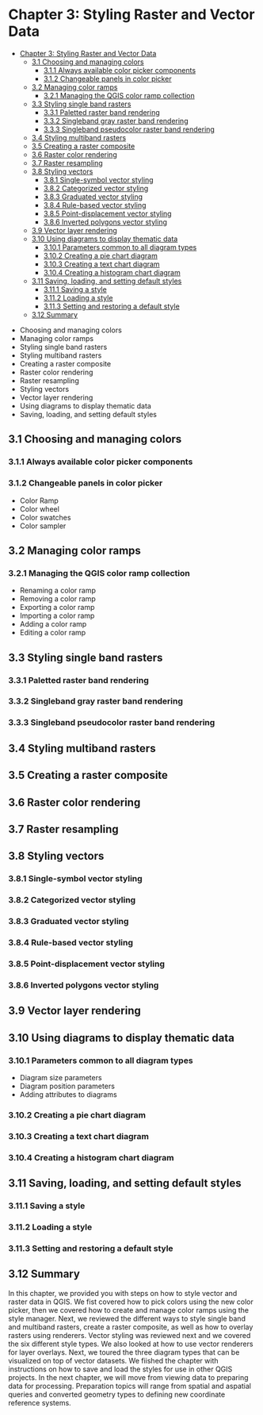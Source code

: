 
# Chapter 3: Styling Raster and Vector Data

<!-- toc orderedList:0 depthFrom:1 depthTo:6 -->

* [Chapter 3: Styling Raster and Vector Data](#chapter-3-styling-raster-and-vector-data)
  * [3.1 Choosing and managing colors](#31-choosing-and-managing-colors)
    * [3.1.1 Always available color picker components](#311-always-available-color-picker-components)
    * [3.1.2 Changeable panels in color picker](#312-changeable-panels-in-color-picker)
  * [3.2 Managing color ramps](#32-managing-color-ramps)
    * [3.2.1 Managing the QGIS color ramp collection](#321-managing-the-qgis-color-ramp-collection)
  * [3.3 Styling single band rasters](#33-styling-single-band-rasters)
    * [3.3.1 Paletted raster band rendering](#331-paletted-raster-band-rendering)
    * [3.3.2 Singleband gray raster band rendering](#332-singleband-gray-raster-band-rendering)
    * [3.3.3 Singleband pseudocolor raster band rendering](#333-singleband-pseudocolor-raster-band-rendering)
  * [3.4 Styling multiband rasters](#34-styling-multiband-rasters)
  * [3.5 Creating a raster composite](#35-creating-a-raster-composite)
  * [3.6 Raster color rendering](#36-raster-color-rendering)
  * [3.7 Raster resampling](#37-raster-resampling)
  * [3.8 Styling vectors](#38-styling-vectors)
    * [3.8.1 Single-symbol vector styling](#381-single-symbol-vector-styling)
    * [3.8.2 Categorized vector styling](#382-categorized-vector-styling)
    * [3.8.3 Graduated vector styling](#383-graduated-vector-styling)
    * [3.8.4 Rule-based vector styling](#384-rule-based-vector-styling)
    * [3.8.5 Point-displacement vector styling](#385-point-displacement-vector-styling)
    * [3.8.6 Inverted polygons vector styling](#386-inverted-polygons-vector-styling)
  * [3.9 Vector layer rendering](#39-vector-layer-rendering)
  * [3.10 Using diagrams to display thematic data](#310-using-diagrams-to-display-thematic-data)
    * [3.10.1 Parameters common to all diagram types](#3101-parameters-common-to-all-diagram-types)
    * [3.10.2 Creating a pie chart diagram](#3102-creating-a-pie-chart-diagram)
    * [3.10.3 Creating a text chart diagram](#3103-creating-a-text-chart-diagram)
    * [3.10.4 Creating a histogram chart diagram](#3104-creating-a-histogram-chart-diagram)
  * [3.11 Saving, loading, and setting default styles](#311-saving-loading-and-setting-default-styles)
    * [3.11.1 Saving a style](#3111-saving-a-style)
    * [3.11.2 Loading a style](#3112-loading-a-style)
    * [3.11.3 Setting and restoring a default style](#3113-setting-and-restoring-a-default-style)
  * [3.12 Summary](#312-summary)

<!-- tocstop -->


* Choosing and managing colors
* Managing color ramps
* Styling single band rasters
* Styling multiband rasters
* Creating a raster composite
* Raster color rendering
* Raster resampling
* Styling vectors
* Vector layer rendering
* Using diagrams to display thematic data
* Saving, loading, and setting default styles

## 3.1 Choosing and managing colors
### 3.1.1 Always available color picker components
### 3.1.2 Changeable panels in color picker
  * Color Ramp
  * Color wheel
  * Color swatches
  * Color sampler

## 3.2 Managing color ramps
### 3.2.1 Managing the QGIS color ramp collection
  * Renaming a color ramp
  * Removing a color ramp
  * Exporting a color ramp
  * Importing a color ramp
  * Adding a color ramp
  * Editing a color ramp

## 3.3 Styling single band rasters
### 3.3.1 Paletted raster band rendering
### 3.3.2 Singleband gray raster band rendering
### 3.3.3 Singleband pseudocolor raster band rendering
## 3.4 Styling multiband rasters
## 3.5 Creating a raster composite
## 3.6 Raster color rendering
## 3.7 Raster resampling
## 3.8 Styling vectors
### 3.8.1 Single-symbol vector styling
### 3.8.2 Categorized vector styling
### 3.8.3 Graduated vector styling
### 3.8.4 Rule-based vector styling
### 3.8.5 Point-displacement vector styling
### 3.8.6 Inverted polygons vector styling
## 3.9 Vector layer rendering
## 3.10 Using diagrams to display thematic data
### 3.10.1 Parameters common to all diagram types
  * Diagram size parameters
  * Diagram position parameters
  * Adding attributes to diagrams

### 3.10.2 Creating a pie chart diagram
### 3.10.3 Creating a text chart diagram
### 3.10.4 Creating a histogram chart diagram
## 3.11 Saving, loading, and setting default styles
### 3.11.1 Saving a style
### 3.11.2 Loading a style
### 3.11.3 Setting and restoring a default style
## 3.12 Summary

In this chapter, we provided you with steps on how to style vector and raster data in QGIS.
We fist covered how to pick colors using the new color picker, then we covered how to create and manage color ramps using the style manager.
Next, we reviewed the different ways to style single band and multiband rasters, create a raster composite, as well as how to overlay rasters using renderers.
Vector styling was reviewed next and we covered the six different style types.
We also looked at how to use vector renderers for layer overlays.
Next, we toured the three diagram types that can be visualized on top of vector datasets.
We fiished the chapter with instructions on how to save and load the styles for use in other QGIS projects.
In the next chapter, we will move from viewing data to preparing data for processing.
Preparation topics will range from spatial and aspatial queries and converted geometry types to defining new coordinate reference systems.




```python

```
